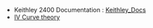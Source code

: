 - Keithley 2400 Documentation : [Keithley_Docs](https://canada.newark.com/keithley/2400/source-meter-voltage-current-200v/dp/41J2103)
- [IV Curve theory](https://www.pveducation.org/pvcdrom/solar-cell-operation/iv-curve)
